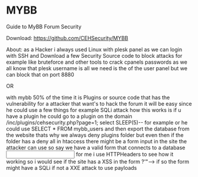 MYBB
====
Guide to MyBB Forum Security 

Download: https://github.com/CEHSecurity/MYBB

About:
as a Hacker i always used Linux with plesk panel as we can login with SSH and Download a few Security Source code
to block attacks for example like bruteforce and other tools to crack cpanels passwords as we all know that plesk username
is <admin> all we need is the <password> of the user panel but we can block that on port 8880

OR

with mybb 50% of the time it is Plugins or source code that has the vulnerability for a attacker that want's to hack the
forum it will be easy since he could use a few things for example SQLi attack how this works is if u have a plugin 
he could go to a plugin on the domain /inc/plugins/cehsecurity.php?page=1; select SLEEP(5)-- for example or he could use SELECT * FROM mybb_users and then export the database from the website thats why we always deny plugins folder but even then if the folder has a deny all in htaccess there might be a form input in the site the attacker can use so say we have a valid form that connects to a database <input action="inc/plugins/cehsecurity.php" type = "text" class = "field_box"/> for me i use HTTPHeaders to see how it working so i would see if the site has a XSS in the form ?'"--></style></script><script>alert(1337)</script> if so the form might have a SQLi if not a XXE attack to use payloads 


